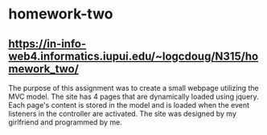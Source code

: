 # homework-two
## https://in-info-web4.informatics.iupui.edu/~logcdoug/N315/homework_two/
The purpose of this assignment was to create a small webpage utilizing the MVC model. The site has 4 pages that are dynamically loaded using jquery. Each page's content is stored in the model and is loaded when the event listeners in the controller are activated. The site was designed by my girlfriend and programmed by me.
